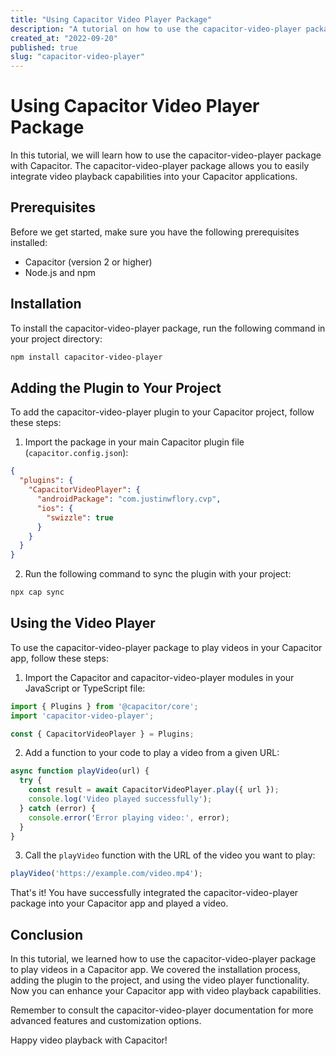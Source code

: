 ```yaml
---
title: "Using Capacitor Video Player Package"
description: "A tutorial on how to use the capacitor-video-player package with Capacitor"
created_at: "2022-09-20"
published: true
slug: "capacitor-video-player"
---
```


# Using Capacitor Video Player Package

In this tutorial, we will learn how to use the capacitor-video-player package with Capacitor. The capacitor-video-player package allows you to easily integrate video playback capabilities into your Capacitor applications.

## Prerequisites

Before we get started, make sure you have the following prerequisites installed:

- Capacitor (version 2 or higher)
- Node.js and npm

## Installation

To install the capacitor-video-player package, run the following command in your project directory:

```bash
npm install capacitor-video-player
```

## Adding the Plugin to Your Project

To add the capacitor-video-player plugin to your Capacitor project, follow these steps:

1. Import the package in your main Capacitor plugin file (`capacitor.config.json`):

```json
{
  "plugins": {
    "CapacitorVideoPlayer": {
      "androidPackage": "com.justinwflory.cvp",
      "ios": {
        "swizzle": true
      }
    }
  }
}
```

2. Run the following command to sync the plugin with your project:

```bash
npx cap sync
```

## Using the Video Player

To use the capacitor-video-player package to play videos in your Capacitor app, follow these steps:

1. Import the Capacitor and capacitor-video-player modules in your JavaScript or TypeScript file:

```javascript
import { Plugins } from '@capacitor/core';
import 'capacitor-video-player';

const { CapacitorVideoPlayer } = Plugins;
```

2. Add a function to your code to play a video from a given URL:

```javascript
async function playVideo(url) {
  try {
    const result = await CapacitorVideoPlayer.play({ url });
    console.log('Video played successfully');
  } catch (error) {
    console.error('Error playing video:', error);
  }
}
```

3. Call the `playVideo` function with the URL of the video you want to play:

```javascript
playVideo('https://example.com/video.mp4');
```

That's it! You have successfully integrated the capacitor-video-player package into your Capacitor app and played a video.

## Conclusion

In this tutorial, we learned how to use the capacitor-video-player package to play videos in a Capacitor app. We covered the installation process, adding the plugin to the project, and using the video player functionality. Now you can enhance your Capacitor app with video playback capabilities.

Remember to consult the capacitor-video-player documentation for more advanced features and customization options.

Happy video playback with Capacitor!